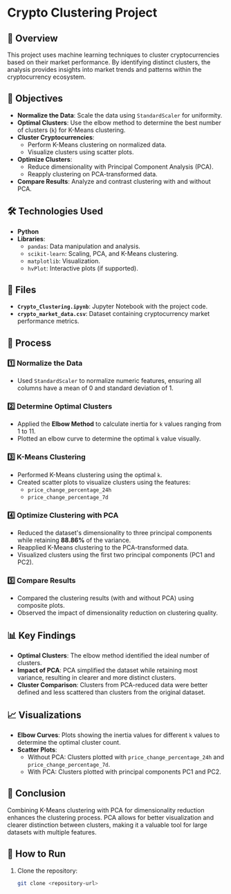 # Crypto Clustering Project

## 📖 Overview
This project uses machine learning techniques to cluster cryptocurrencies based on their market performance. By identifying distinct clusters, the analysis provides insights into market trends and patterns within the cryptocurrency ecosystem.

## 🎯 Objectives
- **Normalize the Data**: Scale the data using `StandardScaler` for uniformity.
- **Optimal Clusters**: Use the elbow method to determine the best number of clusters (`k`) for K-Means clustering.
- **Cluster Cryptocurrencies**:
  - Perform K-Means clustering on normalized data.
  - Visualize clusters using scatter plots.
- **Optimize Clusters**:
  - Reduce dimensionality with Principal Component Analysis (PCA).
  - Reapply clustering on PCA-transformed data.
- **Compare Results**: Analyze and contrast clustering with and without PCA.

## 🛠️ Technologies Used
- **Python**
- **Libraries**:
  - `pandas`: Data manipulation and analysis.
  - `scikit-learn`: Scaling, PCA, and K-Means clustering.
  - `matplotlib`: Visualization.
  - `hvPlot`: Interactive plots (if supported).

## 📁 Files
- **`Crypto_Clustering.ipynb`**: Jupyter Notebook with the project code.
- **`crypto_market_data.csv`**: Dataset containing cryptocurrency market performance metrics.

## 🚀 Process

### 1️⃣ Normalize the Data
- Used `StandardScaler` to normalize numeric features, ensuring all columns have a mean of 0 and standard deviation of 1.

### 2️⃣ Determine Optimal Clusters
- Applied the **Elbow Method** to calculate inertia for `k` values ranging from 1 to 11.
- Plotted an elbow curve to determine the optimal `k` value visually.

### 3️⃣ K-Means Clustering
- Performed K-Means clustering using the optimal `k`.
- Created scatter plots to visualize clusters using the features:
  - `price_change_percentage_24h`
  - `price_change_percentage_7d`

### 4️⃣ Optimize Clustering with PCA
- Reduced the dataset's dimensionality to three principal components while retaining **88.86%** of the variance.
- Reapplied K-Means clustering to the PCA-transformed data.
- Visualized clusters using the first two principal components (PC1 and PC2).

### 5️⃣ Compare Results
- Compared the clustering results (with and without PCA) using composite plots.
- Observed the impact of dimensionality reduction on clustering quality.

## 📊 Key Findings
- **Optimal Clusters**: The elbow method identified the ideal number of clusters.
- **Impact of PCA**: PCA simplified the dataset while retaining most variance, resulting in clearer and more distinct clusters.
- **Cluster Comparison**: Clusters from PCA-reduced data were better defined and less scattered than clusters from the original dataset.

## 📈 Visualizations
- **Elbow Curves**: Plots showing the inertia values for different `k` values to determine the optimal cluster count.
- **Scatter Plots**:
  - Without PCA: Clusters plotted with `price_change_percentage_24h` and `price_change_percentage_7d`.
  - With PCA: Clusters plotted with principal components PC1 and PC2.

## 📝 Conclusion
Combining K-Means clustering with PCA for dimensionality reduction enhances the clustering process. PCA allows for better visualization and clearer distinction between clusters, making it a valuable tool for large datasets with multiple features.

## 🔧 How to Run
1. Clone the repository:
   ```bash
   git clone <repository-url>
